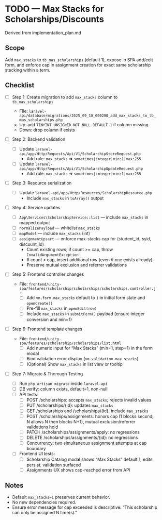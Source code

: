 # TODO — Max Stacks for Scholarships/Discounts

Derived from implementation_plan.md

## Scope
Add `max_stacks` to `tb_mas_scholarships` (default 1), expose in SPA add/edit form, and enforce cap in assignment creation for exact same scholarship stacking within a term.

## Checklist

- [ ] Step 1: Create migration to add `max_stacks` column to `tb_mas_scholarships`
  - File: `laravel-api/database/migrations/2025_09_10_000200_add_max_stacks_to_tb_mas_scholarships.php`
  - Up: add `TINYINT UNSIGNED NOT NULL DEFAULT 1` if column missing
  - Down: drop column if exists

- [ ] Step 2: Backend validation
  - [ ] Update `laravel-api/app/Http/Requests/Api/V1/ScholarshipStoreRequest.php`
    - Add rule: `max_stacks` => `sometimes|integer|min:1|max:255`
  - [ ] Update `laravel-api/app/Http/Requests/Api/V1/ScholarshipUpdateRequest.php`
    - Add rule: `max_stacks` => `sometimes|integer|min:1|max:255`

- [ ] Step 3: Resource serialization
  - [ ] Update `laravel-api/app/Http/Resources/ScholarshipResource.php`
    - Include `max_stacks` in `toArray()` output

- [ ] Step 4: Service updates
  - [ ] `App\Services\ScholarshipService::list` — include `max_stacks` in mapped output
  - [ ] `normalizePayload` — whitelist `max_stacks`
  - [ ] `mapModel` — include `max_stacks` (int)
  - [ ] `assignmentUpsert` — enforce max-stacks cap for (student_id, syid, discount_id)
    - Count existing rows; if count >= cap, throw `InvalidArgumentException`
    - If count < cap, insert additional row (even if one exists already)
    - Preserve mutual exclusion and referrer validations

- [ ] Step 5: Frontend controller changes
  - File: `frontend/unity-spa/features/scholarship/scholarships/scholarships.controller.js`
    - [ ] Add `vm.form.max_stacks` default to `1` in initial form state and `openCreate()`
    - [ ] Pre-fill `max_stacks` in `openEdit(row)`
    - [ ] Include `max_stacks` in `submitForm()` payload (ensure integer conversion and min=1)

- [ ] Step 6: Frontend template changes
  - File: `frontend/unity-spa/features/scholarship/scholarships/list.html`
    - [ ] Add numeric input for “Max Stacks” (min=1, step=1) in the form modal
    - [ ] Bind validation error display (`vm.validation.max_stacks`)
    - [ ] (Optional) Show `max_stacks` in list view or tooltip

- [ ] Step 7: Migrate &amp; Thorough Testing
  - [ ] Run `php artisan migrate` inside `laravel-api`
  - [ ] DB verify: column exists, default=1, non-null
  - [ ] API tests:
    - [ ] POST /scholarships: accepts `max_stacks`; rejects invalid values
    - [ ] PUT /scholarships/{id}: updates `max_stacks`
    - [ ] GET /scholarships and /scholarships/{id}: include `max_stacks`
    - [ ] POST /scholarships/assignments: honors cap (1 blocks second; N allows N then blocks N+1), mutual exclusion/referrer validations hold
    - [ ] PATCH /scholarships/assignments/apply: no regressions
    - [ ] DELETE /scholarships/assignments/{id}: no regressions
    - [ ] Concurrency: two simultaneous assignment attempts at cap boundary
  - [ ] Frontend UI tests:
    - [ ] Scholarship Catalog modal shows “Max Stacks” default 1; edits persist; validation surfaced
    - [ ] Assignments UX shows cap-reached error from API

## Notes
- Default `max_stacks=1` preserves current behavior.
- No new dependencies required.
- Ensure error message for cap exceeded is descriptive: “This scholarship can only be assigned N time(s).”
